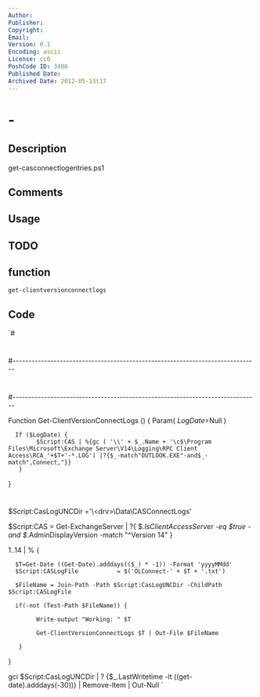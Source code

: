 ```yaml
---
Author: 
Publisher: 
Copyright: 
Email: 
Version: 0.1
Encoding: ascii
License: cc0
PoshCode ID: 3408
Published Date: 
Archived Date: 2012-05-13t17
---
```


#  - 

## Description

get-casconnectlogentries.ps1

## Comments



## Usage



## TODO



## function

`get-clientversionconnectlogs`

## Code

`#
 #
 #------------------------------------------------------------------------------
 #
 #
 #------------------------------------------------------------------------------
  
 
 Function Get-ClientVersionConnectLogs () {
      Param(
            $LogDate=$Null
       )
 
      If ($LogDate) {
            $Script:CAS | %{gc ( '\\' + $_.Name + '\c$\Program Files\Microsoft\Exchange Server\V14\Logging\RPC Client Access\RCA_'+$T+'-*.LOG') |?{$_-match"OUTLOOK.EXE"-and$_-match",Connect,"}}
       }
 }
 
 
 #
 $Script:CasLogUNCDir   ='\\<server>\<drv>\Data\CASConnectLogs'
 
 $Script:CAS = Get-ExchangeServer | ?{ $_.IsClientAccessServer -eq $true -and $_.AdminDisplayVersion -match "^Version 14" }
 
  
 1..14 | % {
 
      $T=Get-Date ((Get-Date).adddays(($_) * -1)) -Format 'yyyyMMdd'
      $Script:CASLogFile           = $('OLConnect-' + $T + '.txt')
 
      $FileName = Join-Path -Path $Script:CasLogUNCDir -ChildPath $Script:CASLogFile
 
      if(-not (Test-Path $FileName)) {
 
            Write-output "Working: " $T
 
            Get-ClientVersionConnectLogs $T | Out-File $FileName
 
       }
 }
 
  
 
 
 gci $Script:CasLogUNCDir | ? {$_.LastWritetime -lt ((get-date).adddays(-30))} | Remove-Item | Out-Null
`

